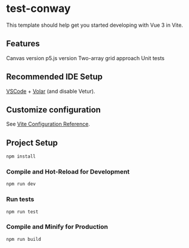 # test-conway

This template should help get you started developing with Vue 3 in Vite.

## Features

Canvas version
p5.js version
Two-array grid approach
Unit tests

## Recommended IDE Setup

[VSCode](https://code.visualstudio.com/) + [Volar](https://marketplace.visualstudio.com/items?itemName=Vue.volar) (and disable Vetur).

## Customize configuration

See [Vite Configuration Reference](https://vite.dev/config/).

## Project Setup

```sh
npm install
```

### Compile and Hot-Reload for Development

```sh
npm run dev
```

### Run tests
```sh
npm run test
```

### Compile and Minify for Production

```sh
npm run build
```
